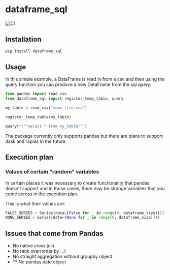# dataframe_sql

![CI](https://github.com/zbrookle/dataframe_sql/workflows/CI/badge.svg)

## Installation

```bash
pip install dataframe_sql
```

## Usage

In this simple example, a DataFrame is read in from a csv and then using the query
function you can produce a new DataFrame from the sql query.

```python
from pandas import read_csv
from dataframe_sql import register_temp_table, query

my_table = read_csv("some_file.csv")

register_temp_table(my_table)

query(""""select * from my_table""")
```

The package currently only supports pandas but there are plans to support dask and
rapids in the future.

## Execution plan

### Values of certain "random" variables
In certain places it was necessary to create functionality that pandas doesn't support
and in those cases, there may be strange variables that you come across in the
execution plan.

This is what their values are:

```python
FALSE_SERIES = Series(data=[False for _ in range(0, dataframe_size)]))
NONE_SERIES = Series(data=[None for _ in range(0, dataframe_size)]))
```


## Issues that come from Pandas

- No native cross join
- No rank over(order by ...)
- No straight aggregation without groupby object
- ** No pandas date object